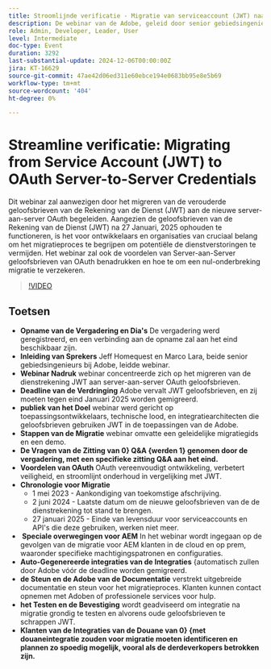 ```yaml
---
title: Stroomlijnde verificatie - Migratie van serviceaccount (JWT) naar externe server-naar-server referenties
description: De webinar van de Adobe, geleid door senior gebiedsingenieurs Jeff Homequest en Marco Lara, concentreerde zich op het migreren van de rekening JWT van de dienst aan OAuth server-aan-server geloofsbrieven, die de afkeuringstermijn van Januari 2025, migratiestappen, voordelen van OAuth, en speciale overwegingen voor AEM benadrukken, met uitgebreide steun en documentatie die voor het proces wordt verstrekt.
role: Admin, Developer, Leader, User
level: Intermediate
doc-type: Event
duration: 3292
last-substantial-update: 2024-12-06T00:00:00Z
jira: KT-16629
source-git-commit: 47ae42d06ed311e60ebce194e0683bb95e8e5b69
workflow-type: tm+mt
source-wordcount: '404'
ht-degree: 0%

---
```



# Streamline verificatie: Migrating from Service Account (JWT) to OAuth Server-to-Server Credentials

Dit webinar zal aanwezigen door het migreren van de verouderde geloofsbrieven van de Rekening van de Dienst (JWT) aan de nieuwe server-aan-server OAuth begeleiden. Aangezien de geloofsbrieven van de Rekening van de Dienst (JWT) na 27 Januari, 2025 ophouden te functioneren, is het voor ontwikkelaars en organisaties van cruciaal belang om het migratieproces te begrijpen om potentiële de dienstverstoringen te vermijden. Het webinar zal ook de voordelen van Server-aan-Server geloofsbrieven van OAuth benadrukken en hoe te om een nul-onderbreking migratie te verzekeren.

>[!VIDEO](https://video.tv.adobe.com/v/3440936/?learn=on&enablevpops)

## Toetsen

* **Opname van de Vergadering en Dia&#39;s** De vergadering werd geregistreerd, en een verbinding aan de opname zal aan het eind beschikbaar zijn.
* **Inleiding van Sprekers** Jeff Homequest en Marco Lara, beide senior gebiedsingenieurs bij Adobe, leidde webinar.
* **Webinar Nadruk** webinar concentreerde zich op het migreren van de dienstrekening JWT aan server-aan-server OAuth geloofsbrieven.
* **Deadline van de Verdringing** Adobe vervalt JWT geloofsbrieven, en zij moeten tegen eind Januari 2025 worden gemigreerd.
* **publiek van het Doel** webinar werd gericht op toepassingsontwikkelaars, technische lood, en integratiearchitecten die geloofsbrieven gebruiken JWT in de toepassingen van de Adobe.
* **Stappen van de Migratie** webinar omvatte een geleidelijke migratiegids en een demo.
* **De Vragen van de Zitting van 0&rbrace; Q&amp;A {werden 1} genomen door de vergadering, met een specifieke zitting Q&amp;A aan het eind.**
* **Voordelen van OAuth** OAuth vereenvoudigt ontwikkeling, verbetert veiligheid, en stroomlijnt onderhoud in vergelijking met JWT.
* **Chronologie voor Migratie**
   * 1 mei 2023 - Aankondiging van toekomstige afschrijving.
   * 2 juni 2024 - Laatste datum om de nieuwe geloofsbrieven van de de dienstrekening tot stand te brengen.
   * 27 januari 2025 - Einde van levensduur voor serviceaccounts en API&#39;s die deze gebruiken, werken niet meer.
* **&#x200B; Speciale overwegingen voor AEM** In het webinar wordt ingegaan op de gevolgen van de migratie voor AEM klanten in de cloud en op prem, waaronder specifieke machtigingspatronen en configuraties.
* **Auto-Gegenereerde integraties van de Integraties** &lbrace;automatisch zullen door Adobe vóór de deadline worden gemigreerd.
* **de Steun en de Adobe van de Documentatie** verstrekt uitgebreide documentatie en steun voor het migratieproces. Klanten kunnen contact opnemen met Adoben of professionele services voor hulp.
* **het Testen en de Bevestiging** wordt geadviseerd om integratie na migratie grondig te testen en alvorens oude geloofsbrieven te schrappen JWT.
* **Klanten van de Integraties van de Douane van 0&rbrace; &lbrace;met douaneintegratie zouden voor migratie moeten identificeren en plannen zo spoedig mogelijk, vooral als de derdeverkopers betrokken zijn.**